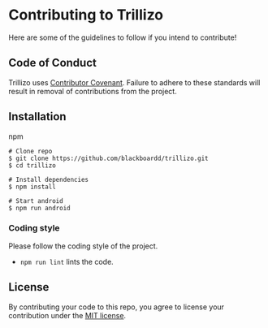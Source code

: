 # Contributing to Trillizo

Here are some of the guidelines to follow if you intend to contribute!

## Code of Conduct

Trillizo uses [Contributor Covenant](https://www.contributor-covenant.org/). Failure to adhere to these standards will result in removal of contributions from the project.

## Installation

npm

```shell
# Clone repo
$ git clone https://github.com/blackboardd/trillizo.git
$ cd trillizo

# Install dependencies
$ npm install

# Start android
$ npm run android
```

### Coding style

Please follow the coding style of the project.

- `npm run lint` lints the code.

## License

By contributing your code to this repo, you agree to license your contribution under the [MIT license](/docs/LICENSE).
